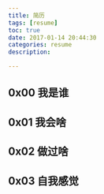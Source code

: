 ```yaml
---
title: 简历
tags: [resume]
toc: true
date: 2017-01-14 20:44:30
categories: resume
description: 

---
```


## 0x00 我是谁

## 0x01 我会啥

## 0x02 做过啥

## 0x03 自我感觉